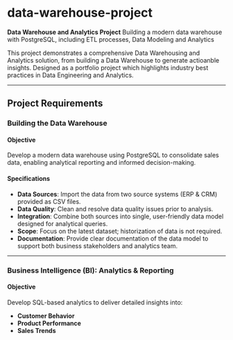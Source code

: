 # data-warehouse-project

**Data Warehouse and Analytics Project**
Building a modern data warehouse with PostgreSQL, including ETL processes, Data Modeling and Analytics

This project demonstrates a comprehensive Data Warehousing and Analytics solution, from building a Data Warehouse to generate actioanble insights. Designed as a portfolio project which highlights industry best practices in Data Engineering and Analytics.

---

## Project Requirements

### Building the Data Warehouse

#### Objective 
Develop a modern data warehouse using PostgreSQL to consolidate sales data, enabling analytical reporting and informed decision-making.

#### Specifications
- **Data Sources**: Import the data from two source systems (ERP & CRM) provided as CSV files.
- **Data Quality**: Clean and resolve data quality issues prior to analysis.
- **Integration**: Combine both sources into single, user-friendly data model designed for analytical queries.
- **Scope**: Focus on the latest dataset; historization of data is not required.
- **Documentation**: Provide clear documentation of the data model to support both business stakeholders and analytics team.

---

### Business Intelligence (BI): Analytics & Reporting

#### Objective
Develop SQL-based analytics to deliver detailed insights into:
- **Customer Behavior**
- **Product Performance**
- **Sales Trends**
